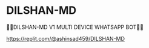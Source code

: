 # DILSHAN-MD
🧑‍💻DILSHAN-MD V1 MULTI DEVICE WHATSAPP BOT🧑‍💻



https://replit.com/@ashinsad459/DILSHAN-MD
